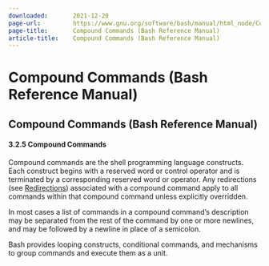 ```yaml
---
downloaded:       2021-12-20
page-url:         https://www.gnu.org/software/bash/manual/html_node/Compound-Commands.html
page-title:       Compound Commands (Bash Reference Manual)
article-title:    Compound Commands (Bash Reference Manual)
---
```

# Compound Commands (Bash Reference Manual)

Compound Commands (Bash Reference Manual)
---

#### 3.2.5 Compound Commands

Compound commands are the shell programming language constructs. Each construct begins with a reserved word or control operator and is terminated by a corresponding reserved word or operator. Any redirections (see [Redirections][1]) associated with a compound command apply to all commands within that compound command unless explicitly overridden.

In most cases a list of commands in a compound command’s description may be separated from the rest of the command by one or more newlines, and may be followed by a newline in place of a semicolon.

Bash provides looping constructs, conditional commands, and mechanisms to group commands and execute them as a unit.

[1]: https://www.gnu.org/software/bash/manual/html_node/Redirections.html
